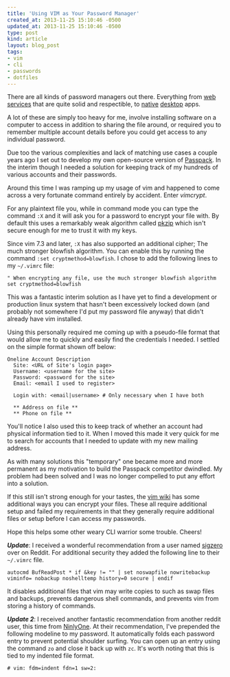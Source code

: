 ```yaml
---
title: 'Using VIM as Your Password Manager'
created_at: 2013-11-25 15:10:46 -0500
updated_at: 2013-11-25 15:10:46 -0500
type: post
kind: article
layout: blog_post
tags:
- vim
- cli
- passwords
- dotfiles
---
```


There are all kinds of password managers out there. Everything from [web
services][1] that are quite solid and respectible, to [native][2] [desktop][3]
apps.

A lot of these are simply too heavy for me, involve installing software on a
computer to access in addition to sharing the file around, or required you to
remember multiple account details before you could get access to any individual
password.

Due too the various complexities and lack of matching use cases a couple years
ago I set out to develop my own open-source version of [Passpack][1]. In the
interim though I needed a solution for keeping track of my hundreds of various
accounts and their passwords.

Around this time I was ramping up my usage of vim and happened to come across a
very fortunate command entirely by accident. Enter *vimcrypt*.

For any plaintext file you, while in command mode you can type the command `:X`
and it will ask you for a password to encrypt your file with. By default this
uses a remarkably weak algorithm called [pkzip][4] which isn't secure enough
for me to trust it with my keys.

Since vim 7.3 and later, `:X` has also supported an additional cipher; The much
stronger blowfish algorithm. You can enable this by running the command `:set
cryptmethod=blowfish`. I chose to add the following lines to my `~/.vimrc`
file:

```
" When encrypting any file, use the much stronger blowfish algorithm
set cryptmethod=blowfish
```

This was a fantastic interim solution as I have yet to find a development or
production linux system that hasn't been excessively locked down (and probably
not somewhere I'd put my password file anyway) that didn't already have vim
installed.

Using this personally required me coming up with a pseudo-file format that
would allow me to quickly and easily find the credentials I needed. I settled
on the simple format shown off below:

```
Oneline Account Description
  Site: <URL of Site's login page>
  Username: <username for the site>
  Password: <password for the site>
  Email: <email I used to register>

  Login with: <email|username> # Only necessary when I have both

  ** Address on file **
  ** Phone on file **
```

You'll notice I also used this to keep track of whether an account had physical
information tied to it. When I moved this made it very quick for me to search
for accounts that I needed to update with my new mailing address.

As with many solutions this "temporary" one became more and more permanent as
my motivation to build the Passpack competitor dwindled. My problem had been
solved and I was no longer compelled to put any effort into a solution.

If this still isn't strong enough for your tastes, the [vim wiki][5] has some
additional ways you can encrypt your files. These all require additional setup
and failed my requirements in that they generally require additional files or
setup before I can access my passwords.

Hope this helps some other weary CLI warrior some trouble. Cheers!

***Update***: I received a wonderful recommendation from a user named
[sigzero][6] over on Reddit. For additional security they added the following
line to their `~/.vimrc` file.

```
autocmd BufReadPost * if &key != "" | set noswapfile nowritebackup viminfo= nobackup noshelltemp history=0 secure | endif
```

It disables additional files that vim may write copies to such as swap files
and backups, prevents dangerous shell commands, and prevents vim from storing a
history of commands.

***Update 2***: I received another fantastic recommendation from another reddit
user, this time from [NinlyOne][7]. At their recommendation, I've prepended the
following modeline to my password. It automatically folds each password entry
to prevent potential shoulder surfing. You can open up an entry using the
command `zo` and close it back up with `zc`. It's worth noting that this is
tied to my indented file format.

```
# vim: fdm=indent fdn=1 sw=2:
```

[1]: https://www.passpack.com/en/home/
[2]: https://lastpass.com/
[3]: http://keepass.info/
[4]: https://en.wikipedia.org/wiki/PKZIP
[5]: http://vim.wikia.com/wiki/Encryption
[6]: http://www.reddit.com/r/vim/comments/1rg3ji/wrote_up_my_thoughts_on_using_vim_as_a_password/cdn20o8
[7]: http://www.reddit.com/r/vim/comments/1rg3ji/wrote_up_my_thoughts_on_using_vim_as_a_password/cdnn94z

